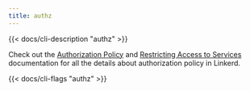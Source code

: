 ```yaml
---
title: authz
---
```


{{< docs/cli-description "authz" >}}

Check out the [Authorization Policy](../../../reference/authorization-policy/)
and [Restricting Access to Services](../../../tasks/restricting-access/)
documentation for all the details about authorization policy in Linkerd.

{{< docs/cli-flags "authz" >}}
